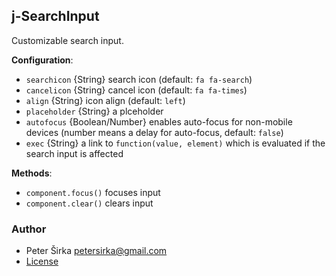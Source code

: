 ## j-SearchInput

Customizable search input.

__Configuration__:

- `searchicon` {String} search icon (default: `fa fa-search`)
- `cancelicon` {String} cancel icon (default: `fa fa-times`)
- `align` {String} icon align (default: `left`)
- `placeholder` {String} a plceholder
- `autofocus` {Boolean/Number} enables auto-focus for non-mobile devices (number means a delay for auto-focus, default: `false`)
- `exec` {String} a link to `function(value, element)` which is evaluated if the search input is affected

__Methods__:

- `component.focus()` focuses input
- `component.clear()` clears input

### Author

- Peter Širka <petersirka@gmail.com>
- [License](https://www.totaljs.com/license/)